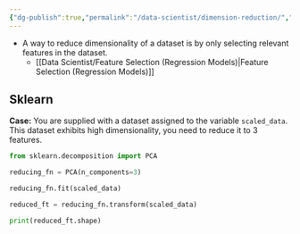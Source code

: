 ```yaml
---
{"dg-publish":true,"permalink":"/data-scientist/dimension-reduction/","created":"2023-11-11T12:10:13.836-05:00","updated":"2024-03-02T09:11:20.897-05:00"}
---
```



- A way to reduce dimensionality of a dataset is by only selecting relevant features in the dataset.
	- [[Data Scientist/Feature Selection (Regression Models)\|Feature Selection (Regression Models)]]
## Sklearn
**Case:** You are supplied with a dataset assigned to the variable `scaled_data`. This dataset exhibits high dimensionality, you need to reduce it to 3 features.
```python
from sklearn.decomposition import PCA

reducing_fn = PCA(n_components=3)

reducing_fn.fit(scaled_data)

reduced_ft = reducing_fn.transform(scaled_data)

print(reduced_ft.shape)
```